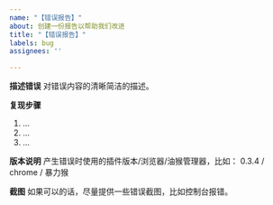 ```yaml
---
name: "【错误报告】"
about: 创建一份报告以帮助我们改进
title: "【错误报告】"
labels: bug
assignees: ''

---
```


**描述错误**
对错误内容的清晰简洁的描述。

**复现步骤**
1. ... 
2. ...
3. ...

**版本说明**
产生错误时使用的插件版本/浏览器/油猴管理器，比如：
0.3.4 / chrome / 暴力猴

**截图**
如果可以的话，尽量提供一些错误截图，比如控制台报错。
